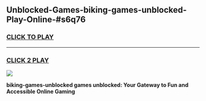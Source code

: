 
## Unblocked-Games-biking-games-unblocked-Play-Online-#s6q76
<h3>
<a href="https://premium.freeplayer.one?title=biking-games-unblocked&ref=27F">CLICK TO PLAY</a></h3>
<hr>

<h3>
<a href="https://premium.freeplayer.one?title=biking-games-unblocked&ref=27F">CLICK 2 PLAY</a>
  
</h3>

<a href="https://premium.freeplayer.one?title=biking-games-unblocked&ref=27F"><img src="https://clearcache.store/games.png"></a>


**biking-games-unblocked games unblocked: Your Gateway to Fun and Accessible Online Gaming**
